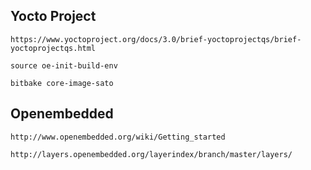 ## Yocto Project
    https://www.yoctoproject.org/docs/3.0/brief-yoctoprojectqs/brief-yoctoprojectqs.html

    source oe-init-build-env

    bitbake core-image-sato

## Openembedded
    http://www.openembedded.org/wiki/Getting_started

    http://layers.openembedded.org/layerindex/branch/master/layers/